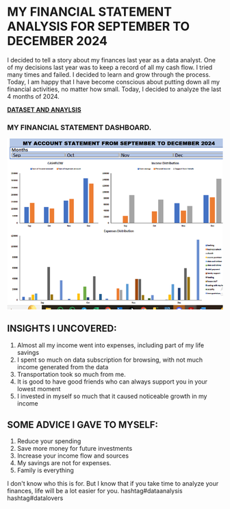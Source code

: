 # MY FINANCIAL STATEMENT ANALYSIS FOR SEPTEMBER TO DECEMBER 2024
I decided to tell a story about my finances last year as a data analyst.
One of my decisions last year was to keep a record of all my cash flow. I tried many times and failed. I decided to learn and grow through the process. Today, I am happy that I have become conscious about putting down all my financial activities, no matter how small.
Today, I decided to analyze the last 4 months of 2024.

**[DATASET AND ANAYLSIS](my-account-analysis.xlsx)**

### MY FINANCIAL STATEMENT DASHBOARD.
**![IMAGE](MY-ACCOUNT.PNG)**

## INSIGHTS I UNCOVERED:
1. Almost all my income went into expenses, including part of my life savings
2. I spent so much on data subscription for browsing, with not much income generated from the data
3. Transportation took so much from me.
4. It is good to have good friends who can always support you in your lowest moment
5. I invested in myself so much that it caused noticeable growth in my income

## SOME ADVICE I GAVE TO MYSELF:
1. Reduce your spending
2. Save more money for future investments
3. Increase your income flow and sources
4. My savings are not for expenses.
5. Family is everything

I don't know who this is for. But I know that if you take time to analyze your finances, life will be a lot easier for you.
hashtag#dataanalysis
hashtag#datalovers
